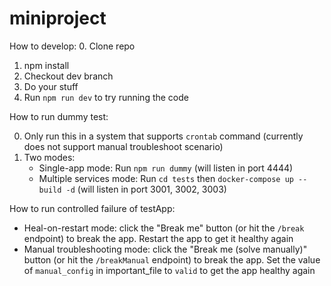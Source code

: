 # miniproject

How to develop:
0. Clone repo
1. npm install
2. Checkout dev branch
3. Do your stuff
4. Run `npm run dev` to try running the code

How to run dummy test:

0. Only run this in a system that supports `crontab` command (currently does not support manual troubleshoot scenario)
1. Two modes: 
   - Single-app mode: Run `npm run dummy` (will listen in port 4444)
   - Multiple services mode: Run `cd tests` then `docker-compose up --build -d` (will listen in port 3001, 3002, 3003)

How to run controlled failure of testApp:
 - Heal-on-restart mode: click the "Break me" button (or hit the `/break` endpoint) to break the app. Restart the app to get it healthy again
 - Manual troubleshooting mode: click the "Break me (solve manually)" button (or hit the `/breakManual` endpoint) to break the app. Set the value of `manual_config` in important_file to `valid` to get the app healthy again
